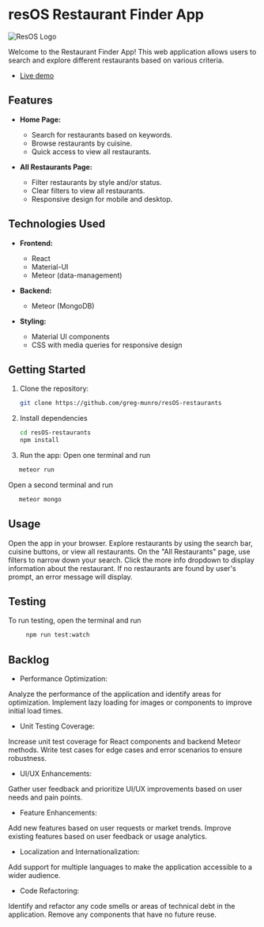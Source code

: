 # resOS Restaurant Finder App

![ResOS Logo](https://media.tekpon.com/2023/05/resOS-Logo.webp)

Welcome to the Restaurant Finder App! This web application allows users to search and explore different restaurants based on various criteria.

- [Live demo](https://resos.eu.meteorapp.com/)

## Features

- **Home Page:**
  - Search for restaurants based on keywords.
  - Browse restaurants by cuisine.
  - Quick access to view all restaurants.

- **All Restaurants Page:**
  - Filter restaurants by style and/or status.
  - Clear filters to view all restaurants.
  - Responsive design for mobile and desktop.

## Technologies Used

- **Frontend:**
  - React
  - Material-UI
  - Meteor (data-management)

- **Backend:**
  - Meteor (MongoDB)

- **Styling:**
  - Material UI components
  - CSS with media queries for responsive design

## Getting Started

1. Clone the repository:

   ```bash
   git clone https://github.com/greg-munro/resOS-restaurants

2. Install dependencies

   ```bash 
   cd resOS-restaurants
   npm install

3. Run the app:
Open one terminal and run

  ```bash
     meteor run
```

Open a second terminal and run

  ```bash
     meteor mongo
  ```

## Usage 
Open the app in your browser.
Explore restaurants by using the search bar, cuisine buttons, or view all restaurants.
On the "All Restaurants" page, use filters to narrow down your search.
Click the more info dropdown to display information about the restaurant.
If no restaurants are found by user's prompt, an error message will display. 

## Testing

To run testing, open the terminal and run

```bash
     npm run test:watch
```

## Backlog

- Performance Optimization:

Analyze the performance of the application and identify areas for optimization.
Implement lazy loading for images or components to improve initial load times.

- Unit Testing Coverage:

Increase unit test coverage for React components and backend Meteor methods.
Write test cases for edge cases and error scenarios to ensure robustness.

- UI/UX Enhancements:

Gather user feedback and prioritize UI/UX improvements based on user needs and pain points.

- Feature Enhancements:

Add new features based on user requests or market trends.
Improve existing features based on user feedback or usage analytics.

- Localization and Internationalization:

Add support for multiple languages to make the application accessible to a wider audience.

- Code Refactoring:

Identify and refactor any code smells or areas of technical debt in the application.
Remove any components that have no future reuse.